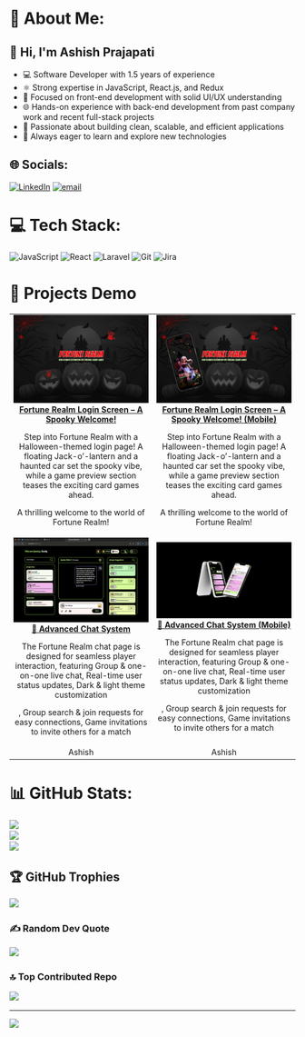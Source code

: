 # 💫 About Me:
## 👋 Hi, I'm Ashish Prajapati
* 💻 Software Developer with 1.5 years of experience
* ⚛️ Strong expertise in JavaScript, React.js, and Redux
* 🎯 Focused on front-end development with solid UI/UX understanding
* 🌐 Hands-on experience with back-end development from past company work and recent full-stack projects
* 🚀 Passionate about building clean, scalable, and efficient applications
* 🧠 Always eager to learn and explore new technologies


## 🌐 Socials:
[![LinkedIn](https://img.shields.io/badge/LinkedIn-%230077B5.svg?logo=linkedin&logoColor=white)](https://linkedin.com/in/ashish-classic) [![email](https://img.shields.io/badge/Email-D14836?logo=gmail&logoColor=white)](mailto:ashish_classic@proton.me) 

# 💻 Tech Stack:
![JavaScript](https://img.shields.io/badge/javascript-%23323330.svg?style=for-the-badge&logo=javascript&logoColor=%23F7DF1E) ![React](https://img.shields.io/badge/react-%2320232a.svg?style=for-the-badge&logo=react&logoColor=%2361DAFB) ![Laravel](https://img.shields.io/badge/laravel-%23FF2D20.svg?style=for-the-badge&logo=laravel&logoColor=white) ![Git](https://img.shields.io/badge/git-%23F05033.svg?style=for-the-badge&logo=git&logoColor=white) ![Jira](https://img.shields.io/badge/jira-%230A0FFF.svg?style=for-the-badge&logo=jira&logoColor=white) 

# 📜 Projects Demo
<table>
  <tr>
    <td align="center">
      <a href="https://vimeo.com/1070551148/a3cb2833d9?ts=0&share=copy">
        <img src="assets/fortune-realm-thumbnail.png" width="250px"/><br/>
        <strong>Fortune Realm Login Screen – A Spooky Welcome!</strong>
      </a>
      <p>
Step into Fortune Realm with a Halloween-themed login page! A floating Jack-o’-lantern and a haunted car set the spooky vibe, while a game preview section teases the exciting card games ahead.

A thrilling welcome to the world of Fortune Realm!</p>
    </td>
    <td align="center">
      <a href="https://vimeo.com/1072794834/2b79c4aee9?ts=0&share=copy">
        <img src="assets/mobile-fortune-realm-thumbnail.png" width="250px"/><br/>
        <strong>Fortune Realm Login Screen – A Spooky Welcome! (Mobile)</strong>
      </a>
      <p>Step into Fortune Realm with a Halloween-themed login page! A floating Jack-o’-lantern and a haunted car set the spooky vibe, while a game preview section teases the exciting card games ahead.

A thrilling welcome to the world of Fortune Realm!</p>
    </td>
  </tr>
  <tr>
    <td align="center">
      <a href="https://vimeo.com/1078178899/3dcb4b3573">
        <img src="assets/chat.png" width="250px"/><br/>
        <strong>💬 Advanced Chat System</strong>
      </a>
      <p>The Fortune Realm chat page is designed for seamless player interaction, featuring Group & one-on-one live chat, Real-time user status updates, Dark & light theme customization

, Group search & join requests for easy connections, Game invitations to invite others for a match

</p>
    </td>
    <td align="center">
      <a href="https://vimeo.com/1080225707/1c3a7259af">
        <img src="assets/mobile-chat.png" width="250px"/><br/>
        <strong>💬 Advanced Chat System (Mobile)</strong>
      </a>
      <p>The Fortune Realm chat page is designed for seamless player interaction, featuring Group & one-on-one live chat, Real-time user status updates, Dark & light theme customization

, Group search & join requests for easy connections, Game invitations to invite others for a match

</p>
    </td>
  </tr>
  <tr>
    <td align="center">
      Ashish
    </td>
    <td align="center">
      Ashish
    </td>
  </tr>
</table>

# 📊 GitHub Stats:
![](https://github-readme-stats.vercel.app/api?username=ashish-web-developer&theme=dark&hide_border=false&include_all_commits=false&count_private=false)<br/>
![](https://nirzak-streak-stats.vercel.app/?user=ashish-web-developer&theme=dark&hide_border=false)<br/>
![](https://github-readme-stats.vercel.app/api/top-langs/?username=ashish-web-developer&theme=dark&hide_border=false&include_all_commits=false&count_private=false&layout=compact)

## 🏆 GitHub Trophies
![](https://github-profile-trophy.vercel.app/?username=ashish-web-developer&theme=gruvbox&no-frame=false&no-bg=false&margin-w=4)

### ✍️ Random Dev Quote
![](https://quotes-github-readme.vercel.app/api?type=horizontal&theme=radical)

### 🔝 Top Contributed Repo
![](https://github-contributor-stats.vercel.app/api?username=ashish-web-developer&limit=5&theme=dark&combine_all_yearly_contributions=true)

---
[![](https://visitcount.itsvg.in/api?id=ashish-web-developer&icon=0&color=0)](https://visitcount.itsvg.in)

<!-- Proudly created with GPRM ( https://gprm.itsvg.in ) -->
